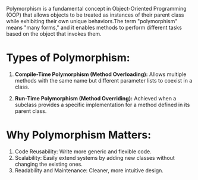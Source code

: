 Polymorphism is a fundamental concept in Object-Oriented Programming (OOP) that allows objects to be treated as instances of their parent class while exhibiting their own unique behaviors.The term "polymorphism" means "many forms," and it enables methods to perform different tasks based on the object that invokes them.

# Types of Polymorphism: #
1. __Compile-Time Polymorphism (Method Overloading):__
      Allows multiple methods with the same name but different parameter lists to coexist in a class.
      
2. __Run-Time Polymorphism (Method Overriding):__
      Achieved when a subclass provides a specific implementation for a method defined in its parent class.
 
 # Why Polymorphism Matters: #
1. Code Reusability: Write more generic and flexible code.
2. Scalability: Easily extend systems by adding new classes without changing the existing ones.
3. Readability and Maintenance: Cleaner, more intuitive design.
